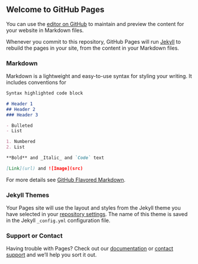  ## Welcome to GitHub Pages
 
  You can use the [editor on GitHub](https://github.com/AdletMayer/Ikenai/edit/master/index.md) to maintain and preview the content for your website in Markdown files.
 
  Whenever you commit to this repository, GitHub Pages will run [Jekyll](https://jekyllrb.com/) to rebuild the pages in your site, from the content in your Markdown files.
 
  ### Markdown
 
  Markdown is a lightweight and easy-to-use syntax for styling your writing. It includes conventions for
 
  ```markdown
 Syntax highlighted code block
 
  # Header 1
 ## Header 2
 ### Header 3
 
  - Bulleted
 - List
 
  1. Numbered
 2. List
 
  **Bold** and _Italic_ and `Code` text
 
  [Link](url) and ![Image](src)
 ```
 
  For more details see [GitHub Flavored Markdown](https://guides.github.com/features/mastering-markdown/).
 
  ### Jekyll Themes
 
  Your Pages site will use the layout and styles from the Jekyll theme you have selected in your [repository settings](https://github.com/AdletMayer/Ikenai/settings). The name of this theme is saved in the Jekyll `_config.yml` configuration file.
 
  ### Support or Contact
 
  Having trouble with Pages? Check out our [documentation](https://help.github.com/categories/github-pages-basics/) or [contact support](https://github.com/contact) and we’ll help you sort it out.
